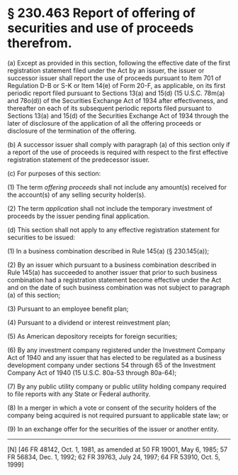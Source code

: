 # § 230.463   Report of offering of securities and use of proceeds therefrom.

(a) Except as provided in this section, following the effective date of the first registration statement filed under the Act by an issuer, the issuer or successor issuer shall report the use of proceeds pursuant to Item 701 of Regulation D-B or S-K or Item 14(e) of Form 20-F, as applicable, on its first periodic report filed pursuant to Sections 13(a) and 15(d) (15 U.S.C. 78m(a) and 78o(d)) of the Securities Exchange Act of 1934 after effectiveness, and thereafter on each of its subsequent periodic reports filed pursuant to Sections 13(a) and 15(d) of the Securities Exchange Act of 1934 through the later of disclosure of the application of all the offering proceeds or disclosure of the termination of the offering. 


(b) A successor issuer shall comply with paragraph (a) of this section only if a report of the use of proceeds is required with respect to the first effective registration statement of the predecessor issuer. 


(c) For purposes of this section:


(1) The term *offering proceeds* shall not include any amount(s) received for the account(s) of any selling security holder(s).


(2) The term *application* shall not include the temporary investment of proceeds by the issuer pending final application.


(d) This section shall not apply to any effective registration statement for securities to be issued:


(1) In a business combination described in Rule 145(a) (§ 230.145(a)); 


(2) By an issuer which pursuant to a business combination described in Rule 145(a) has succeeded to another issuer that prior to such business combination had a registration statement become effective under the Act and on the date of such business combination was not subject to paragraph (a) of this section;


(3) Pursuant to an employee benefit plan;


(4) Pursuant to a dividend or interest reinvestment plan;


(5) As American depository receipts for foreign securities;


(6) By any investment company registered under the Investment Company Act of 1940 and any issuer that has elected to be regulated as a business development company under sections 54 through 65 of the Investment Company Act of 1940 (15 U.S.C. 80a-53 through 80a-64); 


(7) By any public utility company or public utility holding company required to file reports with any State or Federal authority.


(8) In a merger in which a vote or consent of the security holders of the company being acquired is not required pursuant to applicable state law; or 


(9) In an exchange offer for the securities of the issuer or another entity.



---

[N] [46 FR 48142, Oct. 1, 1981, as amended at 50 FR 19001, May 6, 1985; 57 FR 56834, Dec. 1, 1992; 62 FR 39763, July 24, 1997; 64 FR 53910, Oct. 5, 1999]




